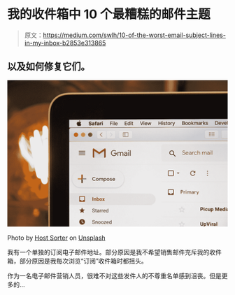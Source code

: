 # 我的收件箱中 10 个最糟糕的邮件主题

> 原文：<https://medium.com/swlh/10-of-the-worst-email-subject-lines-in-my-inbox-b2853e313865>

## 以及如何修复它们。

![](img/178623e7a440b8ce2ca939b60fbea0c7.png)

Photo by [Host Sorter](https://unsplash.com/@hostsorter?utm_source=medium&utm_medium=referral) on [Unsplash](https://unsplash.com?utm_source=medium&utm_medium=referral)

我有一个单独的订阅电子邮件地址。部分原因是我不希望销售邮件充斥我的收件箱，部分原因是我每次浏览“订阅”收件箱时都摇头。

作为一名电子邮件营销人员，很难不对这些发件人的不尊重名单感到沮丧。但是更多的…